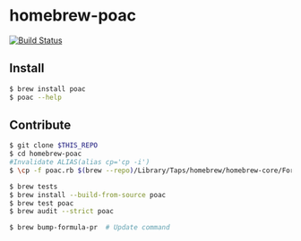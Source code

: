 # homebrew-poac
[![Build Status](https://travis-ci.org/poacpm/homebrew-poac.svg?branch=master)](https://travis-ci.org/poacpm/homebrew-poac)

## Install
```bash
$ brew install poac
$ poac --help
```

## Contribute
```bash
$ git clone $THIS_REPO
$ cd homebrew-poac
#Invalidate ALIAS(alias cp='cp -i')
$ \cp -f poac.rb $(brew --repo)/Library/Taps/homebrew/homebrew-core/Formula/

$ brew tests
$ brew install --build-from-source poac
$ brew test poac
$ brew audit --strict poac

$ brew bump-formula-pr  # Update command
```

